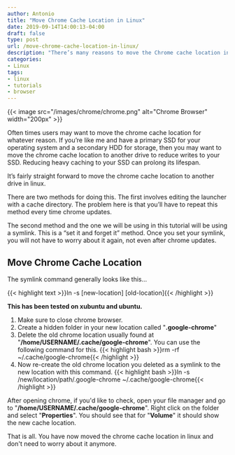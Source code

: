 ```yaml
---
author: Antonio
title: "Move Chrome Cache Location in Linux"
date: 2019-09-14T14:00:13-04:00
draft: false
type: post
url: /move-chrome-cache-location-in-linux/
description: "There’s many reasons to move the Chrome cache location in Linux. Most commonly, chrome cache is moved to prolong SSD drives. In this tutorial we’ll show you how to move chrome cache in linux."
categories:
- Linux
tags:
- linux
- tutorials
- browser
---
```


{{< image src="/images/chrome/chrome.png" alt="Chrome Browser" width="200px" >}}

Often times users may want to move the chrome cache location for whatever reason. If you’re like me and have a primary SSD for your operating system and a secondary HDD for storage, then you may want to move the chrome cache location to another drive to reduce writes to your SSD. Reducing heavy caching to your SSD can prolong its lifespan.

<!--more-->

It’s fairly straight forward to move the chrome cache location to another drive in linux.

There are two methods for doing this. The first involves editing the launcher with a cache directory. The problem here is that you’ll have to repeat this method every time chrome updates.

<!--adsense-->

The second method and the one we will be using in this tutorial will be using a symlink. This is a “set it and forget it” method. Once you set your symlink, you will not have to worry about it again, not even after chrome updates.

## **Move Chrome Cache Location**

The symlink command generally looks like this…

{{< highlight text >}}ln -s [new-location] [old-location]{{< /highlight >}}

**This has been tested on xubuntu and ubuntu.**

1. Make sure to close chrome browser.
2. Create a hidden folder in your new location called "**.google-chrome**"
3. Delete the old chrome location usually found at "**/home/USERNAME/.cache/google-chrome**". You can use the following command for this.
   {{< highlight bash >}}rm -rf ~/.cache/google-chrome{{< /highlight >}}
4. Now re-create the old chrome location you deleted as a symlink to the new location with this command.
   {{< highlight bash >}}ln -s /new/location/path/.google-chrome ~/.cache/google-chrome{{< /highlight >}}

After opening chrome, if you'd like to check, open your file manager and go to "**/home/USERNAME/.cache/google-chrome**". Right click on the folder and select "**Properties**". You should see that for "**Volume**" it should show the new cache location.

That is all. You have now moved the chrome cache location in linux and don't need to worry about it anymore.
